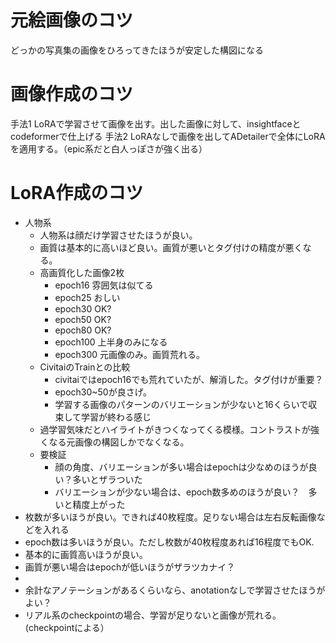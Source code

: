 # 元絵画像のコツ
どっかの写真集の画像をひろってきたほうが安定した構図になる

# 画像作成のコツ
手法1 LoRAで学習させて画像を出す。出した画像に対して、insightfaceとcodeformerで仕上げる
手法2 LoRAなしで画像を出してADetailerで全体にLoRAを適用する。（epic系だと白人っぽさが強く出る）

# LoRA作成のコツ
* 人物系
  * 人物系は顔だけ学習させたほうが良い。
  * 画質は基本的に高いほど良い。画質が悪いとタグ付けの精度が悪くなる。
  * 高画質化した画像2枚
    * epoch16 雰囲気は似てる
    * epoch25 おしい
    * epoch30 OK?
    * epoch50 OK?
    * epoch80 OK?
    * epoch100 上半身のみになる
    * epoch300 元画像のみ。画質荒れる。
  * CivitaiのTrainとの比較
    * civitaiではepoch16でも荒れていたが、解消した。タグ付けが重要？
    * epoch30~50が良さげ。
    * 学習する画像のパターンのバリエーションが少ないと16くらいで収束して学習が終わる感じ
  * 過学習気味だとハイライトがきつくなってくる模様。コントラストが強くなる元画像の構図しかでなくなる。 
  * 要検証
    * 顔の角度、バリエーションが多い場合はepochは少なめのほうが良い？多いとザラついた
    * バリエーションが少ない場合は、epoch数多めのほうが良い？　多いと精度上がった
* 枚数が多いほうが良い。できれば40枚程度。足りない場合は左右反転画像などを入れる
* epoch数は多いほうが良い。ただし枚数が40枚程度あれば16程度でもOK.　
* 基本的に画質高いほうが良い。
* 画質が悪い場合はepochが低いほうがザラツカナイ？
* 
* 余計なアノテーションがあるくらいなら、anotationなしで学習させたほうがよい？
* リアル系のcheckpointの場合、学習が足りないと画像が荒れる。(checkpointによる）

